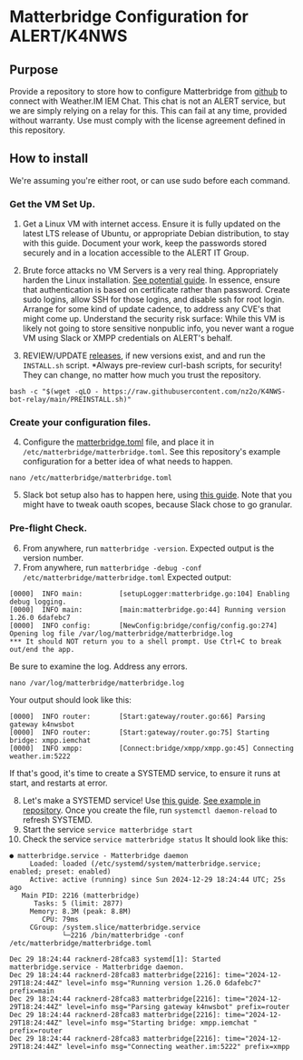 # Matterbridge Configuration for ALERT/K4NWS
## Purpose
Provide a repository to store how to configure Matterbridge from [github](https://github.com/42wim/matterbridge) to connect with Weather.IM IEM Chat. This chat is not an ALERT service, but we are simply relying on a relay for this. This can fail at any time, provided without warranty. Use must comply with the license agreement defined in this repository.

## How to install
We're assuming you're either root, or can use sudo before each command.

### Get the VM Set Up.
1. Get a Linux VM with internet access. Ensure it is fully updated on the latest LTS release of Ubuntu, or appropriate Debian distribution, to stay with this guide. Document your work, keep the passwords stored securely and in a location accessible to the ALERT IT Group.
2. Brute force attacks no VM Servers is a very real thing. Appropriately harden the Linux installation. [See potential guide](https://www.digitalocean.com/community/tutorials/how-to-harden-openssh-on-ubuntu-20-04). In essence, ensure that authentication is based on certificate rather than password. Create sudo logins, allow SSH for those logins, and disable ssh for root login. Arrange for some kind of update cadence, to address any CVE's that might come up. Understand the security risk surface: While this VM is likely not going to store sensitive nonpublic info, you never want a rogue VM using Slack or XMPP credentials on ALERT's behalf.

3. REVIEW/UPDATE [releases](https://github.com/42wim/matterbridge/releases/), if new versions exist, and and run the `INSTALL.sh` script.
*Always pre-review curl-bash scripts, for security! They can change, no matter how much you trust the repository.
```
bash -c "$(wget -qLO - https://raw.githubusercontent.com/nz2o/K4NWS-bot-relay/main/PREINSTALL.sh)"
```

### Create your configuration files.
4. Configure the [matterbridge.toml](https://github.com/nz2o/K4NWS-bot-relay/blob/main/VM/etc/matterbridge/matterbridge.toml) file, and place it in `/etc/matterbridge/matterbridge.toml`. See this repository's example configuration for a better idea of what needs to happen.
```
nano /etc/matterbridge/matterbridge.toml
```

5. Slack bot setup also has to happen here, using [this guide](https://github.com/42wim/matterbridge/wiki/Slack-bot-setup#bot-based-setup). Note that you might have to tweak oauth scopes, because Slack chose to go granular.

### Pre-flight Check.
6. From anywhere, run `matterbridge -version`. Expected output is the version number.
7. From anywhere, run `matterbridge -debug -conf /etc/matterbridge/matterbridge.toml`
Expected output: 
```
[0000]  INFO main:         [setupLogger:matterbridge.go:104] Enabling debug logging.
[0000]  INFO main:         [main:matterbridge.go:44] Running version 1.26.0 6dafebc7
[0000]  INFO config:       [NewConfig:bridge/config/config.go:274] Opening log file /var/log/matterbridge/matterbridge.log
*** It should NOT return you to a shell prompt. Use Ctrl+C to break out/end the app.
```
Be sure to examine the log. Address any errors.
```
nano /var/log/matterbridge/matterbridge.log
```
Your output should look like this:
```
[0000]  INFO router:       [Start:gateway/router.go:66] Parsing gateway k4nwsbot
[0000]  INFO router:       [Start:gateway/router.go:75] Starting bridge: xmpp.iemchat
[0000]  INFO xmpp:         [Connect:bridge/xmpp/xmpp.go:45] Connecting weather.im:5222
```
If that's good, it's time to create a SYSTEMD service, to ensure it runs at start, and restarts at error.

8. Let's make a SYSTEMD service! Use [this guide](https://github.com/42wim/matterbridge/wiki/Service-files). [See example in repository](https://github.com/nz2o/K4NWS-bot-relay/blob/main/VM/etc/systemd/system/matterbridge.service).
Once you create the file, run `systemctl daemon-reload` to refresh SYSTEMD.
9. Start the service `service matterbridge start`
10. Check the service `service matterbridge status`
It should look like this:
```
● matterbridge.service - Matterbridge daemon
     Loaded: loaded (/etc/systemd/system/matterbridge.service; enabled; preset: enabled)
     Active: active (running) since Sun 2024-12-29 18:24:44 UTC; 25s ago
   Main PID: 2216 (matterbridge)
      Tasks: 5 (limit: 2877)
     Memory: 8.3M (peak: 8.8M)
        CPU: 79ms
     CGroup: /system.slice/matterbridge.service
             └─2216 /bin/matterbridge -conf /etc/matterbridge/matterbridge.toml

Dec 29 18:24:44 racknerd-28fca83 systemd[1]: Started matterbridge.service - Matterbridge daemon.
Dec 29 18:24:44 racknerd-28fca83 matterbridge[2216]: time="2024-12-29T18:24:44Z" level=info msg="Running version 1.26.0 6dafebc7" prefix=main
Dec 29 18:24:44 racknerd-28fca83 matterbridge[2216]: time="2024-12-29T18:24:44Z" level=info msg="Parsing gateway k4nwsbot" prefix=router
Dec 29 18:24:44 racknerd-28fca83 matterbridge[2216]: time="2024-12-29T18:24:44Z" level=info msg="Starting bridge: xmpp.iemchat " prefix=router
Dec 29 18:24:44 racknerd-28fca83 matterbridge[2216]: time="2024-12-29T18:24:44Z" level=info msg="Connecting weather.im:5222" prefix=xmpp

```
